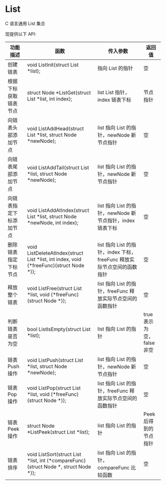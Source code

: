 # List
C 语言通用 List 集合

现提供以下 API:



| 功能描述               | 函数                                                         | 传入参数                                                     | 返回值                    |
| ---------------------- | ------------------------------------------------------------ | ------------------------------------------------------------ | ------------------------- |
| 创建链表               | void ListInit(struct List *list);                            | 指向 List 的指针                                             | 空                        |
| 根据下标获取链表节点   | struct Node *ListGet(struct List *list, int index);          | list List 指针，index 链表下标                               | 节点指针                  |
| 向链表头部添加节点     | void ListAddHead(struct List *list, struct Node *newNode);   | list 指向 List 的指针，newNode 新节点指针                    | 空                        |
| 向链表尾部添加节点     | void ListAddTail(struct List *list, struct Node *newNode);   | list 指向 List 的指针，newNode 新节点指针                    | 空                        |
| 向链表指定下标添加节点 | void ListAddAtIndex(struct List *list, struct Node *newNode, int index); | list 指向 List 的指针，newNode 新节点指针，index 链表下标    | 空                        |
| 删除链表指定下标节点   | void ListDeleteAtIndex(struct List *list, int index, void (*freeFunc)(struct Node *)); | list 指向 List 的指针，index 下标，freeFunc 释放实际节点空间的函数指针 | 空                        |
| 释放整个链表           | void ListFree(struct List *list, void (*freeFunc)(struct Node *)); | list 指向 List 的指针，freeFunc 释放实际节点空间的函数指针   | 空                        |
| 判断链表是否为空       | bool ListIsEmpty(struct List *list);                         | list 指向 List 的指针                                        | true 表示为空，false 非空 |
| 链表 Push 操作         | void ListPush(struct List *list, struct Node *newNode);      | list 指向 List 的指针，newNode 新节点指针                    | 空                        |
| 链表 Pop 操作          | void ListPop(struct List *list, void (*freeFunc)(struct Node *)); | list 指向 List 的指针，freeFunc 释放实际节点空间的函数指针   | 空                        |
| 链表 Peek 操作         | struct Node *ListPeek(struct List *list);                    | list 指向 List 的指针                                        | Peek 后得到的节点指针     |
| 链表排序               | void ListSort(struct List *list, int (*compareFunc)(struct Node *, struct Node *)); | list 指向 List 的指针，compareFunc 比较函数                  | 空                        |
